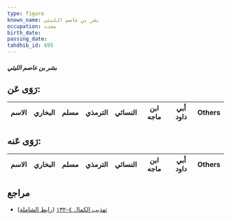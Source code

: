```yaml
---
type: figure
known_name: بشر بن عاصم الليثي
occupation: محدث
birth_date:
passing_date:
tahdhib_id: 695
---
```

##### بشر بن عاصم الليثي

## رَوَى عَن:
| الاسم | البخاري | مسلم | الترمذي | النسائي | ابن ماجه | أبي داود | Others |
| ----- | ------- | ---- | ------- | ------- | -------- | -------- | ------ |
## رَوَى عَنه:
| الاسم | البخاري | مسلم | الترمذي | النسائي | ابن ماجه | أبي داود | Others |
| ----- | ------- | ---- | ------- | ------- | -------- | -------- | ------ |
## مراجع
- [تهذيب الكمال ٤-١٣٢](obsidian://open?vault=Tahdhib-al-Kamal&file=Figures/٦٩٥-بشر%20بن%20عاصم%20الليثي) ([رابط الشاملة](https://shamela.ws/book/3722/1646))